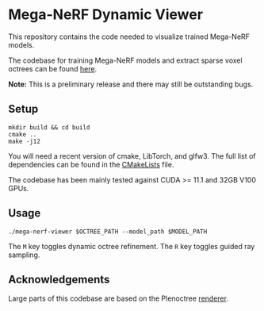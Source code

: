 # Mega-NeRF Dynamic Viewer

This repository contains the code needed to visualize trained Mega-NeRF models.

The codebase for training Mega-NeRF models and extract sparse voxel octrees can be found [here](https://github.com/cmusatyalab/mega-nerf).

**Note:** This is a preliminary release and there may still be outstanding bugs.

## Setup

```
mkdir build && cd build
cmake ..
make -j12
```
You will need a recent version of cmake, LibTorch, and glfw3. The full list of dependencies can be found in the [CMakeLists](CMakeLists.txt#L19) file.

The codebase has been mainly tested against CUDA >= 11.1 and 32GB V100 GPUs.

## Usage

```
./mega-nerf-viewer $OCTREE_PATH --model_path $MODEL_PATH
```

The ```M``` key toggles dynamic octree refinement. The ```R``` key toggles guided ray sampling.

## Acknowledgements

Large parts of this codebase are based on the Plenoctree [renderer](https://github.com/sxyu/volrend).
